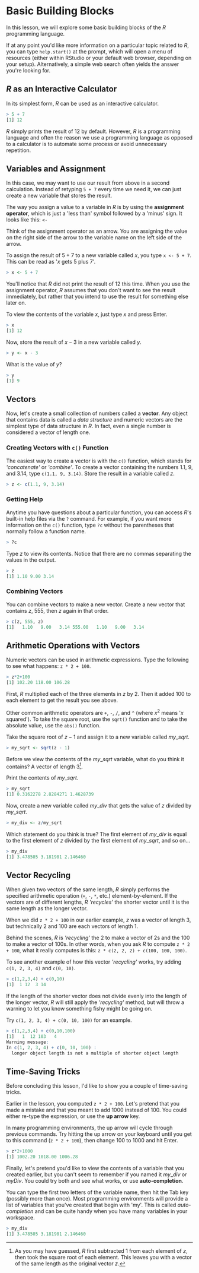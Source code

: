 # Basic Building Blocks

In this lesson, we will explore some basic building blocks of the $R$ programming language.

If at any point you'd like more information on a particular topic related to $R$, you can type `help.start()` at the prompt, which will open a menu of resources (either within RStudio or your default web browser, depending on your setup). Alternatively, a simple web search often yields the answer you're looking for.

## $R$ as an Interactive Calculator

In its simplest form, $R$ can be used as an interactive calculator.

```R
> 5 + 7
[1] 12
```

$R$ simply prints the result of $12$ by default. However, $R$ is a programming language and often the reason we use a programming language as opposed to a calculator is to automate some process or avoid unnecessary repetition.

## Variables and Assignment

In this case, we may want to use our result from above in a second calculation. Instead of retyping `5 + 7` every time we need it, we can just create a new variable that stores the result.

The way you assign a value to a variable in $R$ is by using the **assignment operator**, which is just a 'less than' symbol followed by a 'minus' sign. It looks like this: `<-`

Think of the assignment operator as an arrow. You are assigning the value on the right side of the arrow to the variable name on the left side of the arrow.

To assign the result of $5 + 7$ to a new variable called $x$, you type `x <- 5 + 7`. This can be read as '$x$ gets $5$ plus $7$'.

```R
> x <- 5 + 7
```

You'll notice that $R$ did not print the result of $12$ this time. When you use the assignment operator, $R$ assumes that you don't want to see the result immediately, but rather that you intend to use the result for something else later on.

To view the contents of the variable $x$, just type $x$ and press Enter.

```R
> x
[1] 12
```

Now, store the result of $x - 3$ in a new variable called $y$.

```R
> y <- x - 3
```

What is the value of $y$?

```R
> y
[1] 9
```

## Vectors

Now, let's create a small collection of numbers called a **vector**. Any object that contains data is called a *data structure* and numeric vectors are the simplest type of data structure in $R$. In fact, even a single number is considered a vector of length one.

### Creating Vectors with `c()` Function

The easiest way to create a vector is with the `c()` function, which stands for *'concatenate'* or *'combine'*. To create a vector containing the numbers $1.1$, $9$, and $3.14$, type `c(1.1, 9, 3.14)`. Store the result in a variable called $z$.

```R
> z <- c(1.1, 9, 3.14)
```

### Getting Help

Anytime you have questions about a particular function, you can access $R$'s built-in help files via the `?` command. For example, if you want more information on the `c()` function, type `?c` without the parentheses that normally follow a function name.

```R
> ?c
```

Type $z$ to view its contents. Notice that there are no commas separating the values in the output.

```R
> z
[1] 1.10 9.00 3.14
```

### Combining Vectors

You can combine vectors to make a new vector. Create a new vector that contains $z$, $555$, then $z$ again in that order.

```R
> c(z, 555, z)
[1]   1.10   9.00   3.14 555.00   1.10   9.00   3.14
```

## Arithmetic Operations with Vectors

Numeric vectors can be used in arithmetic expressions. Type the following to see what happens: `z * 2 + 100`.

```R
> z*2+100
[1] 102.20 118.00 106.28
```

First, $R$ multiplied each of the three elements in $z$ by $2$. Then it added $100$ to each element to get the result you see above.

Other common arithmetic operators are `+`, `-`, `/`, and `^` (where $x^2$ means '$x$ squared'). To take the square root, use the `sqrt()` function and to take the absolute value, use the `abs()` function.

Take the square root of $z - 1$ and assign it to a new variable called $my\_sqrt$.

```R
> my_sqrt <- sqrt(z - 1)
```

Before we view the contents of the $my\_sqrt$ variable, what do you think it contains? A vector of length $3$[^1].

[^1]: As you may have guessed, $R$ first subtracted $1$ from each element of $z$, then took the square root of each element. This leaves you with a vector of the same length as the original vector $z$.

Print the contents of $my\_sqrt$.

```R
> my_sqrt
[1] 0.3162278 2.8284271 1.4628739
```

Now, create a new variable called $my\_div$ that gets the value of $z$ divided by $my\_sqrt$.

```R
> my_div <- z/my_sqrt
```

Which statement do you think is true? The first element of $my\_div$ is equal to the first element of $z$ divided by the first element of $my\_sqrt$, and so on...

```R
> my_div
[1] 3.478505 3.181981 2.146460
```

## Vector Recycling

When given two vectors of the same length, $R$ simply performs the specified arithmetic operation (`+`, `-`, `*`, etc.) element-by-element. If the vectors are of different lengths, $R$ *'recycles'* the shorter vector until it is the same length as the longer vector.

When we did `z * 2 + 100` in our earlier example, $z$ was a vector of length $3$, but technically $2$ and $100$ are each vectors of length $1$.

Behind the scenes, $R$ is *'recycling'* the $2$ to make a vector of $2$s and the $100$ to make a vector of $100$s. In other words, when you ask $R$ to compute `z * 2 + 100`, what it really computes is this: `z * c(2, 2, 2) + c(100, 100, 100)`.

To see another example of how this vector *'recycling'* works, try adding `c(1, 2, 3, 4)` and `c(0, 10)`.

```R
> c(1,2,3,4) + c(0,10)
[1]  1 12  3 14
```

If the length of the shorter vector does not divide evenly into the length of the longer vector, $R$ will still apply the *'recycling'* method, but will throw a warning to let you know something fishy might be going on.

Try `c(1, 2, 3, 4) + c(0, 10, 100)` for an example.

```R
> c(1,2,3,4) + c(0,10,100)
[1]   1  12 103   4
Warning message:
In c(1, 2, 3, 4) + c(0, 10, 100) :
  longer object length is not a multiple of shorter object length
```

## Time-Saving Tricks

Before concluding this lesson, I'd like to show you a couple of time-saving tricks.

Earlier in the lesson, you computed `z * 2 + 100`. Let's pretend that you made a mistake and that you meant to add $1000$ instead of $100$. You could either re-type the expression, or use the **up arrow** key.

In many programming environments, the up arrow will cycle through previous commands. Try hitting the up arrow on your keyboard until you get to this command (`z * 2 + 100`), then change $100$ to $1000$ and hit Enter.

```R
> z*2+1000
[1] 1002.20 1018.00 1006.28
```

Finally, let's pretend you'd like to view the contents of a variable that you created earlier, but you can't seem to remember if you named it $my\_div$ or $myDiv$. You could try both and see what works, or use **auto-completion**.

You can type the first two letters of the variable name, then hit the Tab key (possibly more than once). Most programming environments will provide a list of variables that you've created that begin with 'my'. This is called *auto-completion* and can be quite handy when you have many variables in your workspace.

```R
> my_div
[1] 3.478505 3.181981 2.146460
```